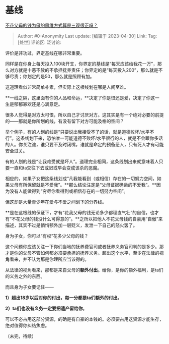 # 基线
[不花父母的钱为傲的思维方式算是三观很正吗？](https://www.zhihu.com/question/48824579/answer/2121340497)

> Author: #0-Anonymity
> Last update: [编辑于 2023-04-30]
> Link:
> Tag: [处世]
> 评论区:
> 泛讨论:

评价是非功过，界定基线在哪非常重要。

同样是在你身上每天投入100块开支，你界定的基线是“每天应该给我花一万”，那么对方就是十恶不赦的不承担抚养责任；你界定的是“每天投入200”，那么就是不够尽责；你划定的是50，那么就是照顾有加。

这道理看似非常简单朴素，但实际上这根线划在哪是人间至难。

**一线之隔，这里面有你的人品和命运，**决定了你是恨还是爱，决定了你这一生是郁郁寡欢还是心满意足。

很多人觉得是对方太可恨，所以自己才讨厌对方。这其实是有一个绝对必要的前提的——那就是你所划的线，有没有留下对方可能及格的空间？

举个例子，有的人划的线是“只要说出我接受不了的话，就是道德败坏/水平不行”。这条线划下来，恐怕唯一可能道德不败坏/水平很行的人，就是不会跟你多话的人。你关注谁，谁只要不及时闭嘴，谁就是命定的预备恶人，只有死人才有可能安全过关。

有的人划的线是“让我难受就是坏人”。道理完全相同，这条线划出来就意味着人只要一直和ta交往下去或迟或早会变成该杀的恶魔。

相应的，如果子女把这条线划成“凡我能看到（或相信）存在的一切努力空间，如果父母有所保留就是不爱我”。**那么结论注定是“父母证据确凿的不爱我”。**因为没有人能做得到“穷尽你看得到或相信存在的一切努力空间”。

但这却是大量青少年在爱与不爱之间划下的分界线。

**是在这根线的保证下，才有“花我父母的钱无论多少都理直气壮”的自信，也才有“不花父母的钱没什么可得意的”。**之所以把他人不花父母钱的自豪用“自傲”来描述，其实不过是悄悄额外加一层贬义，发泄一下自己的怒火罢了。

身为子女，你可以“有权”花多少父母的钱？

这个问题你应该关注一下你们当地的抚养费官司或者抚养义务官司判的是多少。那才是你的父母不管如何都必须要承担的抚养义务。超出这个水平，至少在法律的视角看来，并不认为那是你理所应当该得的。

从法律的视角看来，那都是来自父母的**额外付出**。给你，是你的额外福利，是ta们的义务之外的东西。

而且身为子女要记住——

**1）超出18岁以后对你的付出，每一分都是ta们额外的付出。**

**2）ta们也没有义务一定要把遗产留给你**。

可以不必占用这部分资源，的确是有自豪的本钱的。必须要占用这资源才能生存，绝对值得你纠结焦虑。

（未完，待续）
